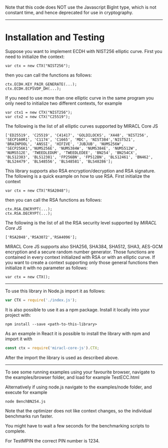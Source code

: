 
Note that this code does NOT use the Javascript BigInt type, which is not constant time, and hence deprecated for use in cryptography. 

-------------------------------------------

# Installation and Testing

Suppose you want to implement ECDH with NIST256 elliptic curve. First you need to initialize the context:

    var ctx = new CTX("NIST256");

then you can call the functions as follows:

    ctx.ECDH.KEY_PAIR_GENERATE(...);
    ctx.ECDH.ECPSVDP_DH(...);

If you need to use more than one elliptic curve in the same program you only need to initialize two different contexts, for example

    var ctx1 = new CTX("NIST256");
    var ctx2 = new CTX("C25519");

The following is the list of all elliptic curves supported by MIRACL Core JS

    ['ED25519', 'C25519', 'C41417', 'GOLDILOCKS', 'X448', 'NIST256', 'SECP160R1', 'C1174', 'C1665', 'MDC', 'NIST384','NIST521', 'BRAINPOOL', 'ANSSI', 'HIFIVE', 'JUBJUB', 'NUMS256W', 'SECP256K1','NUMS256E', 'NUMS384W', 'NUMS384E', 'NUMS512W', 'NUMS512E', 'TWEEDLEDUM', 'TWEEDLEDEE', 'BN254', 'BN254CX', 'BLS12383', 'BLS12381', 'FP256BN', 'FP512BN', 'BLS12461', 'BN462', 'BLS24479', 'BLS48556', 'BLS48581', 'BLS48286'];


This library supports also RSA encryption/decryption and RSA signature. The following is a quick example on how to use RSA. First initialize the context

    var ctx = new CTX("RSA2048");

then you can call the RSA functions as follows:

    ctx.RSA.ENCRYPT(...);
    ctx.RSA.DECRYPT(...);

The following is the list of all the RSA security level supported by *MIRACL Core JS*

    ['RSA2048','RSA3072','RSA4096'];


MIRACL Core JS supports also SHA256, SHA384, SHA512, SHA3, AES-GCM encryption and a secure random number generator. Those functions are contained in every context initialized with RSA 
or with an elliptic curve. If you want to create a context supporting only those general functions then initialize it with no parameter as follows:


    var ctx = new CTX();

-------------------------------------------

To use this library in Node.js import it as follows:

```javascript
var CTX = require('./index.js');
```

It is also possible to use it as a npm package. Install it locally into your project with:

    npm install --save <path-to-this-library>

As an example in React it is possible to install the library with npm and import it with

```javascript
const ctx = require('miracl-core-js').CTX;
```
After the import the library is used as described above.

--------------------------------------


To see some running examples using your favourite browser, navigate to the examples/browser folder, and load for example TestECC.html

Alternatively if using node.js navigate to the examples/node folder, and execute for example

	node BenchBN254.js

Note that the optimizer does not like context changes, so the individual benchmarks run faster.

You might have to wait a few seconds for the benchmarking scripts to complete.

For TestMPIN the correct PIN number is 1234.

